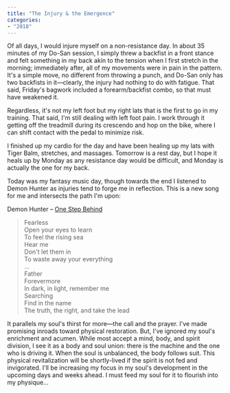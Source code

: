 ```yaml
---
title: "The Injury & the Emergence"
categories:
- "2018"
---
```


Of all days, I would injure myself on a non-resistance day. In about 35 minutes of my Do-San session, I simply threw a backfist in a front stance and felt something in my back akin to the tension when I first stretch in the morning; immediately after, all of my movements were in pain in the pattern. It's a simple move, no different from throwing a punch, and Do-San only has two backfists in it—clearly, the injury had nothing to do with fatigue. That said, Friday's bagwork included a forearm/backfist combo, so that must have weakened it.

Regardless, it's not my left foot but my right lats that is the first to go in my training. That said, I'm still dealing with left foot pain. I work through it getting off the treadmill during its crescendo and hop on the bike, where I can shift contact with the pedal to minimize risk.

I finished up my cardio for the day and have been healing up my lats with Tiger Balm, stretches, and massages. Tomorrow is a rest day, but I hope it heals up by Monday as any resistance day would be difficult, and Monday is actually the one for my back.

Today was my fantasy music day, though towards the end I listened to Demon Hunter as injuries tend to forge me in reflection. This is a new song for me and intersects the path I'm upon:

Demon Hunter – [One Step Behind](https://open.spotify.com/track/1pu4iLi0JfeDxlkIKXzKQX)

> Fearless    
> Open your eyes to learn    
> To feel the rising sea    
> Hear me    
> Don't let them in    
> To waste away your everything    
> ...     
> Father    
> Forevermore    
> In dark, in light, remember me    
> Searching    
> Find in the name    
> The truth, the right, and take the lead    

It parallels my soul's thirst for more—the call and the prayer. I've made promising inroads toward physical restoration. But, I've ignored my soul's enrichment and acumen. While most accept a mind, body, and spirit division, I see it as a body and soul union: there is the machine and the one who is driving it. When the soul is unbalanced, the body follows suit. This physical revitalization will be shortly-lived if the spirit is not fed and invigorated. I'll be increasing my focus in my soul's development in the upcoming days and weeks ahead. I must feed my soul for it to flourish into my physique...
